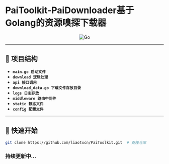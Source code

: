 # PaiToolkit-PaiDownloader基于Golang的资源嗅探下载器 

<div align="center">  

![Go](https://img.shields.io/badge/Go-00ADD8?style=for-the-badge&logo=go&logoColor=white)  

</div>  

---

## 📂 项目结构  

- **`main.go 启动文件`**
- **`download 逻辑处理`**
- **`api 接口调用`**
- **`download_data.go 下载文件存放目录`**
- **`logs 日志存放`**
- **`middleware 路由中间件`**
- **`static 静态文件`**
- **`config 配置文件`**

---

## 🚀 快速开始  
```bash
git clone https://github.com/liaotxcn/PaiToolkit.git  # 克隆仓库
```

### 持续更新中...

